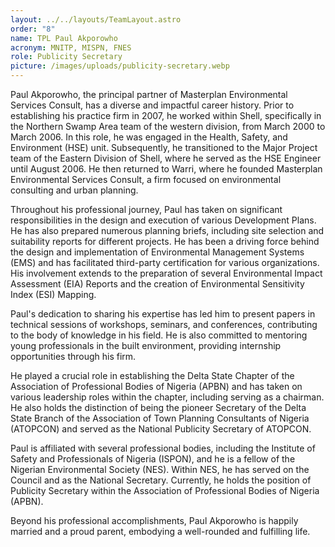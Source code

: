 ```yaml
---
layout: ../../layouts/TeamLayout.astro
order: "8"
name: TPL Paul Akporowho
acronym: MNITP, MISPN, FNES
role: Publicity Secretary
picture: /images/uploads/publicity-secretary.webp
---
```

Paul Akporowho, the principal partner of Masterplan Environmental Services Consult, has a diverse and impactful career history. Prior to establishing his practice firm in 2007, he worked within Shell, specifically in the Northern Swamp Area team of the western division, from March 2000 to March 2006. In this role, he was engaged in the Health, Safety, and Environment (HSE) unit. Subsequently, he transitioned to the Major Project team of the Eastern Division of Shell, where he served as the HSE Engineer until August 2006. He then returned to Warri, where he founded Masterplan Environmental Services Consult, a firm focused on environmental consulting and urban planning.





Throughout his professional journey, Paul has taken on significant responsibilities in the design and execution of various Development Plans. He has also prepared numerous planning briefs, including site selection and suitability reports for different projects. He has been a driving force behind the design and implementation of Environmental Management Systems (EMS) and has facilitated third-party certification for various organizations. His involvement extends to the preparation of several Environmental Impact Assessment (EIA) Reports and the creation of Environmental Sensitivity Index (ESI) Mapping.





Paul's dedication to sharing his expertise has led him to present papers in technical sessions of workshops, seminars, and conferences, contributing to the body of knowledge in his field. He is also committed to mentoring young professionals in the built environment, providing internship opportunities through his firm.





He played a crucial role in establishing the Delta State Chapter of the Association of Professional Bodies of Nigeria (APBN) and has taken on various leadership roles within the chapter, including serving as a chairman. He also holds the distinction of being the pioneer Secretary of the Delta State Branch of the Association of Town Planning Consultants of Nigeria (ATOPCON) and served as the National Publicity Secretary of ATOPCON.





Paul is affiliated with several professional bodies, including the Institute of Safety and Professionals of Nigeria (ISPON), and he is a fellow of the Nigerian Environmental Society (NES). Within NES, he has served on the Council and as the National Secretary. Currently, he holds the position of Publicity Secretary within the Association of Professional Bodies of Nigeria (APBN).





Beyond his professional accomplishments, Paul Akporowho is happily married and a proud parent, embodying a well-rounded and fulfilling life.
